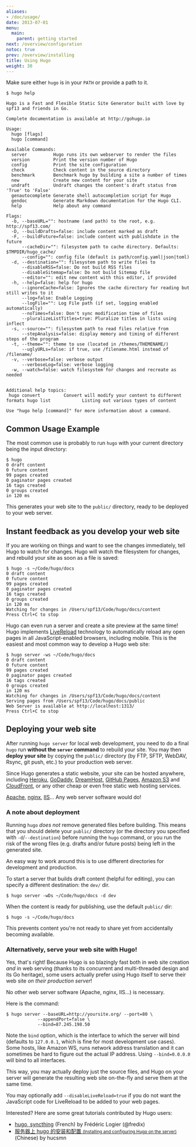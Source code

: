 ```yaml
---
aliases:
- /doc/usage/
date: 2013-07-01
menu:
  main:
    parent: getting started
next: /overview/configuration
notoc: true
prev: /overview/installing
title: Using Hugo
weight: 30
---
```


Make sure either `hugo` is in your `PATH` or provide a path to it.

<pre><code class="hljs nohighlight">$ hugo help

Hugo is a Fast and Flexible Static Site Generator built with love by spf13 and friends in Go.

Complete documentation is available at http://gohugo.io

Usage:
  hugo [flags]
  hugo [command]

Available Commands:
  server          Hugo runs its own webserver to render the files
  version         Print the version number of Hugo
  config          Print the site configuration
  check           Check content in the source directory
  benchmark       Benchmark hugo by building a site a number of times
  new             Create new content for your site
  undraft         Undraft changes the content's draft status from 'True' to 'False'
  genautocomplete Generate shell autocompletion script for Hugo
  gendoc          Generate Markdown documentation for the Hugo CLI.
  help            Help about any command

Flags:
  -b, --baseURL="": hostname (and path) to the root, e.g. http://spf13.com/
  -D, --buildDrafts=false: include content marked as draft
  -F, --buildFuture=false: include content with publishdate in the future
      --cacheDir="": filesystem path to cache directory. Defaults: $TMPDIR/hugo_cache/
      --config="": config file (default is path/config.yaml|json|toml)
  -d, --destination="": filesystem path to write files to
      --disableRSS=false: Do not build RSS files
      --disableSitemap=false: Do not build Sitemap file
      --editor="": edit new content with this editor, if provided
  -h, --help=false: help for hugo
      --ignoreCache=false: Ignores the cache directory for reading but still writes to it
      --log=false: Enable Logging
      --logFile="": Log File path (if set, logging enabled automatically)
      --noTimes=false: Don't sync modification time of files
      --pluralizeListTitles=true: Pluralize titles in lists using inflect
  -s, --source="": filesystem path to read files relative from
      --stepAnalysis=false: display memory and timing of different steps of the program
  -t, --theme="": theme to use (located in /themes/THEMENAME/)
      --uglyURLs=false: if true, use /filename.html instead of /filename/
  -v, --verbose=false: verbose output
      --verboseLog=false: verbose logging
  -w, --watch=false: watch filesystem for changes and recreate as needed


Additional help topics:
 hugo convert         Convert will modify your content to different formats hugo list            Listing out various types of content

Use "hugo help [command]" for more information about a command.
</code></pre>

## Common Usage Example

The most common use is probably to run `hugo` with your current directory being the input directory:

    $ hugo
    0 draft content
    0 future content
    99 pages created
    0 paginator pages created
    16 tags created
    0 groups created
    in 120 ms

This generates your web site to the `public/` directory,
ready to be deployed to your web server.


## Instant feedback as you develop your web site

If you are working on things and want to see the changes immediately, tell Hugo to watch for changes.
Hugo will watch the filesystem for changes, and rebuild your site as soon as a file is saved:

    $ hugo -s ~/Code/hugo/docs
    0 draft content
    0 future content
    99 pages created
    0 paginator pages created
    16 tags created
    0 groups created
    in 120 ms
    Watching for changes in /Users/spf13/Code/hugo/docs/content
    Press Ctrl+C to stop

Hugo can even run a server and create a site preview at the same time!
Hugo implements [LiveReload](/extras/livereload/) technology to automatically
reload any open pages in all JavaScript-enabled browsers, including mobile.
This is the easiest and most common way to develop a Hugo web site:

    $ hugo server -ws ~/Code/hugo/docs
    0 draft content
    0 future content
    99 pages created
    0 paginator pages created
    16 tags created
    0 groups created
    in 120 ms
    Watching for changes in /Users/spf13/Code/hugo/docs/content
    Serving pages from /Users/spf13/Code/hugo/docs/public
    Web Server is available at http://localhost:1313/
    Press Ctrl+C to stop


## Deploying your web site

After running `hugo server` for local web development,
you need to do a final `hugo` run **without the `server` command** to rebuild your site. You may then **deploy your site** by copying the `public/` directory
(by FTP, SFTP, WebDAV, Rsync, git push, etc.) to your production web server.

Since Hugo generates a static website, your site can be hosted anywhere,
including [Heroku][], [GoDaddy][], [DreamHost][], [GitHub Pages][],
[Amazon S3][] and [CloudFront][], or any other cheap or even free
static web hosting services.

[Apache][], [nginx][], [IIS][]...  Any web server software would do!

[Apache]: http://httpd.apache.org/ "Apache HTTP Server"
[nginx]: http://nginx.org/
[IIS]: http://www.iis.net/
[Heroku]: https://www.heroku.com/
[GoDaddy]: https://www.godaddy.com/
[DreamHost]: http://www.dreamhost.com/
[GitHub Pages]: https://pages.github.com/
[Amazon S3]: http://aws.amazon.com/s3/
[CloudFront]: http://aws.amazon.com/cloudfront/ "Amazon CloudFront"


### A note about deployment

Running `hugo` *does not* remove generated files before building. This means that you should delete your `public/` directory (or the directory you specified with `-d`/`--destination`) before running the `hugo` command, or you run the risk of the wrong files (e.g. drafts and/or future posts) being left in the generated site.

An easy way to work around this is to use different directories for development and production.

To start a server that builds draft content (helpful for editing), you can specify a different destination: the `dev/` dir.

    $ hugo server -wDs ~/Code/hugo/docs -d dev

When the content is ready for publishing, use the default `public/` dir:

    $ hugo -s ~/Code/hugo/docs

This prevents content you're not ready to share yet from accidentally becoming available.

### Alternatively, serve your web site with Hugo!

Yes, that's right!  Because Hugo is so blazingly fast both in web site creation
*and* in web serving (thanks to its concurrent and multi-threaded design and
its Go heritage), some users actually prefer using Hugo itself to serve their
web site *on their production server*!

No other web server software (Apache, nginx, IIS...) is necessary.

Here is the command:

    $ hugo server --baseURL=http://yoursite.org/ --port=80 \
                --appendPort=false \
                --bind=87.245.198.50

Note the `bind` option, which is the interface to which the server will bind (defaults to `127.0.0.1`, which is fine for most development use cases). Some hosts, like Amazon WS, runs network address translation and it can sometimes be hard to figure out the actual IP address. Using `--bind=0.0.0.0` will bind to all interfaces.

This way, you may actually deploy just the source files,
and Hugo on your server will generate the resulting web site
on-the-fly and serve them at the same time.

You may optionally add `--disableLiveReload=true` if you do not want
the JavaScript code for LiveReload to be added to your web pages.

Interested? Here are some great tutorials contributed by Hugo users:

* [hugo, syncthing](http://fredix.ovh/2014/10/hugo-syncthing/) (French) by Frédéric Logier (@fredix)
* [服务器上 hugo 的安装和配置 <small>(Installing and configuring Hugo on the server)</small>](http://hucsmn.com/post/hugo-tutorial-make-it-work/) (Chinese) by hucsmn
